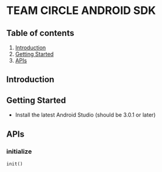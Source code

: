 # TEAM CIRCLE ANDROID SDK

## Table of contents
1. [Introduction](#introduction)
1. [Getting Started](#getting-started)
1. [APIs](#apis)

## Introduction

## Getting Started
* Install the latest Android Studio (should be 3.0.1 or later)

## APIs

### initialize
```
init()
```
